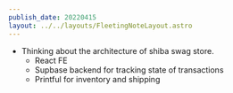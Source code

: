 ```yaml
---
publish_date: 20220415    
layout: ../../layouts/FleetingNoteLayout.astro
---
```

- Thinking about the architecture of shiba swag store.
	- React FE
	- Supbase backend for tracking state of transactions
	- Printful for inventory and shipping
